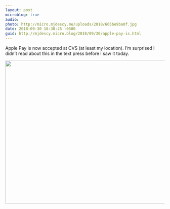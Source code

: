 ```yaml
---
layout: post
microblog: true
audio: 
photo: http://micro.mjdescy.me/uploads/2018/665be9ba0f.jpg
date: 2018-09-30 18:38:25 -0500
guid: http://mjdescy.micro.blog/2018/09/30/apple-pay-is.html
---
```

Apple Pay is now accepted at CVS (at least my location). I’m surprised I didn’t read about this in the text press before I saw it today.

<img src="http://micro.mjdescy.me/uploads/2018/665be9ba0f.jpg" width="600" height="450" />
